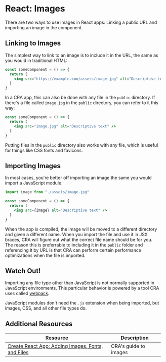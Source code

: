 # React: Images

There are two ways to use images in React apps: Linking a public URL and importing an image in the component.

## Linking to Images

The simplest way to link to an image is to include it in the URL, the same as you would in traditional HTML:

```jsx
const someComponent = () => {
  return (
    <img src="https://example.com/assets/image.jpg" alt="Descriptive text" />
  )
}
```

In a CRA app, this can also be done with any file in the `public` directory. If there's a file called `image.jpg` in the `public` directory, you can refer to it this way:

```jsx
const someComponent = () => {
  return (
    <img src="image.jpg" alt="Descriptive text" />
  )
}
```

Putting files in the `public` directory also works with any file, which is useful for things like CSS fonts and favicons.

## Importing Images

In most cases, you're better off importing an image the same you would import a JavaScript module.

```jsx
import image from "./assets/image.jpg"

const someComponent = () => {
  return (
    <img src={image} alt="Descriptive text" />
  )
}
```

When the app is compiled, the image will be moved to a different directory and given a different name. When you import the file and use it in JSX braces, CRA will figure out what the correct file name should be for you. The reason this is preferrable to including it in the `public` folder and referencing it by URL is that CRA can perform certain performance optimizations when the file is imported.

## Watch Out!

Importing any file type other than JavaScript is not normally supported in JavaScript environments. This particular behavior is powered by a tool CRA uses called [webpack](https://webpack.js.org/).

JavaScript modules don't need the `.js` extension when being imported, but images, CSS, and all other file types do.

## Additional Resources

| Resource | Description |
| --- | --- |
| [Create React App: Adding Images, Fonts, and Files](https://reactwithhooks.netlify.app/) | CRA's guide to images |
